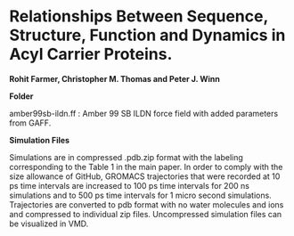 # Relationships Between Sequence, Structure, Function and Dynamics in Acyl Carrier Proteins.
**Rohit Farmer, Christopher M. Thomas and Peter J. Winn**

**Folder**

amber99sb-ildn.ff : Amber 99 SB ILDN force field with added parameters from GAFF.

**Simulation Files**

Simulations are in compressed .pdb.zip format with the labeling corresponding to the Table 1 in the main paper. In order to comply with the size allowance of GitHub, GROMACS trajectories that were recorded at 10 ps time intervals are increased to 100 ps time intervals for 200 ns simulations and to 500 ps time intervals for 1 micro second simulations. Trajectories are converted to pdb format with no water molecules and ions and compressed to individual zip files. Uncompressed simulation files can be visualized in VMD.